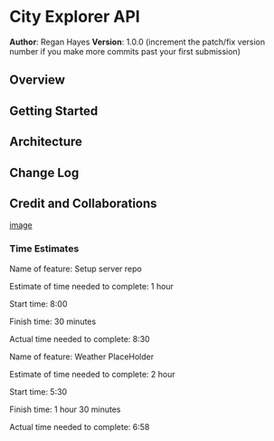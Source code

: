 # City Explorer API

**Author**: Regan Hayes
**Version**: 1.0.0 (increment the patch/fix version number if you make more commits past your first submission)

## Overview
<!-- Provide a high level overview of what this application is and why you are building it, beyond the fact that it's an assignment for this class. (i.e. What's your problem domain?) -->

## Getting Started
<!-- What are the steps that a user must take in order to build this app on their own machine and get it running? -->

## Architecture
<!-- Provide a detailed description of the application design. What technologies (languages, libraries, etc) you're using, and any other relevant design information. -->

## Change Log

<!-- 01-01-2001 4:59pm - Application now has a fully-functional express server, with a GET route for the location resource. -->

## Credit and Collaborations
<!-- Give credit (and a link) to other people or resources that helped you build this application. -->

[image](./public/wrrc-lab2.png)

### Time Estimates

Name of feature: Setup server repo

Estimate of time needed to complete: 1 hour

Start time: 8:00

Finish time: 30 minutes

Actual time needed to complete: 8:30

Name of feature: Weather PlaceHolder

Estimate of time needed to complete: 2 hour

Start time: 5:30

Finish time: 1 hour 30 minutes

Actual time needed to complete: 6:58
